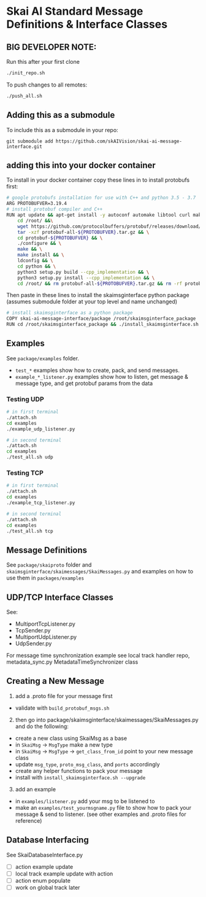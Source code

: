 # Skai AI Standard Message Definitions & Interface Classes

## **BIG DEVELOPER NOTE**:

Run this after your first clone 
```bash
./init_repo.sh
```

To push changes to all remotes:
```bash
./push_all.sh
```


## Adding this as a submodule

To include this as a submodule in your repo: 
```
git submodule add https://github.com/skAIVision/skai-ai-message-interface.git
```


## adding this into your docker container 

To install in your docker container copy these lines in to install protobufs first:
```bash
# google protobufs installation for use with C++ and python 3.5 - 3.7
ARG PROTOBUFVER=3.19.4
# install protobuf compiler and C++
RUN apt update && apt-get install -y autoconf automake libtool curl make g++ unzip && \
    cd /root/ &&\
    wget https://github.com/protocolbuffers/protobuf/releases/download/v3.19.4/protobuf-all-${PROTOBUFVER}.tar.gz && \
    tar -xzf protobuf-all-${PROTOBUFVER}.tar.gz && \
    cd protobuf-${PROTOBUFVER} && \
    ./configure && \
    make && \
    make install && \
    ldconfig && \
    cd python && \
    python3 setup.py build --cpp_implementation && \
    python3 setup.py install --cpp_implementation && \
    cd /root/ && rm protobuf-all-${PROTOBUFVER}.tar.gz && rm -rf protobuf-${PROTOBUFVER}
```

Then paste in these lines to install the skaimsginterface python package (assumes submodule folder at your top level and name unchanged)
```bash
# install skaimsginterface as a python package
COPY skai-ai-message-interface/package /root/skaimsginterface_package
RUN cd /root/skaimsginterface_package && ./install_skaimsginterface.sh
```

## Examples
See `package/examples` folder.

- `test_*` examples show how to create, pack, and send messages.
- `example_*_listener.py` examples show how to listen, get message & message type, and get protobuf params from the data

### Testing UDP
```bash
# in first terminal
./attach.sh
cd examples
./example_udp_listener.py

# in second terminal
./attach.sh
cd examples
./test_all.sh udp
```

### Testing TCP
```bash
# in first terminal
./attach.sh
cd examples
./example_tcp_listener.py

# in second terminal
./attach.sh
cd examples
./test_all.sh tcp
```

## Message Definitions

See `package/skaiproto` folder and `skaimsginterface/skaimessages/SkaiMessages.py` and examples on how to use them in `packages/examples`

## UDP/TCP Interface Classes
See: 
- MultiportTcpListener.py
- TcpSender.py
- MultiportUdpListener.py
- UdpSender.py

For message time synchronization example see local track handler repo, metadata_sync.py MetadataTimeSynchronizer class

## Creating a New Message

1. add a .proto file for your message first
  - validate with `build_protobuf_msgs.sh`
2. then go into package/skaimsginterface/skaimessages/SkaiMessages.py and do the following:
  - create a new class using SkaiMsg as a base
  - in `SkaiMsg` -> `MsgType` make a new type
  - in `SkaiMsg` -> `MsgType` -> `get_class_from_id` point to your new message class
  - update `msg_type`, `proto_msg_class`, and `ports` accordingly 
  - create any helper functions to pack your message
  - install with `install_skaimsginterface.sh --upgrade`
3. add an example
  - in `examples/listener.py` add your msg to be listened to
  - make an `examples/test_yourmsgname.py` file to show how to pack your message & send to listener. (see other examples and .proto files for reference)

## Database Interfacing
See SkaiDatabaseInterface.py

- [ ] action example update
- [ ] local track example update with action
- [ ] action enum populate
- [ ] work on global track later
